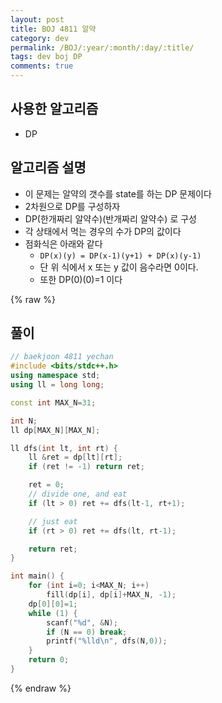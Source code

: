 ```yaml
---
layout: post
title: BOJ 4811 알약
category: dev
permalink: /BOJ/:year/:month/:day/:title/
tags: dev boj DP
comments: true
---
```


사용한 알고리즘
---------------

-   DP

알고리즘 설명
-------------

-   이 문제는 알약의 갯수를 state를 하는 DP 문제이다
-   2차원으로 DP를 구성하자
-   DP(한개짜리 알약수)(반개짜리 알약수) 로 구성
-   각 상태에서 먹는 경우의 수가 DP의 값이다
-   점화식은 아래와 같다
    + `DP(x)(y) = DP(x-1)(y+1) + DP(x)(y-1)`
    + 단 위 식에서 x 또는 y 값이 음수라면 0이다.
    + 또한 DP(0)(0)=1 이다

{% raw %}

풀이
----

```c++
// baekjoon 4811 yechan
#include <bits/stdc++.h>
using namespace std;
using ll = long long;

const int MAX_N=31;

int N;
ll dp[MAX_N][MAX_N];

ll dfs(int lt, int rt) {
    ll &ret = dp[lt][rt];
    if (ret != -1) return ret;

    ret = 0;
    // divide one, and eat
    if (lt > 0) ret += dfs(lt-1, rt+1);

    // just eat
    if (rt > 0) ret += dfs(lt, rt-1);

    return ret;
}

int main() {
    for (int i=0; i<MAX_N; i++)
        fill(dp[i], dp[i]+MAX_N, -1);
    dp[0][0]=1;
    while (1) {
        scanf("%d", &N);
        if (N == 0) break;
        printf("%lld\n", dfs(N,0));
    }
    return 0;
}
```

{% endraw %}
